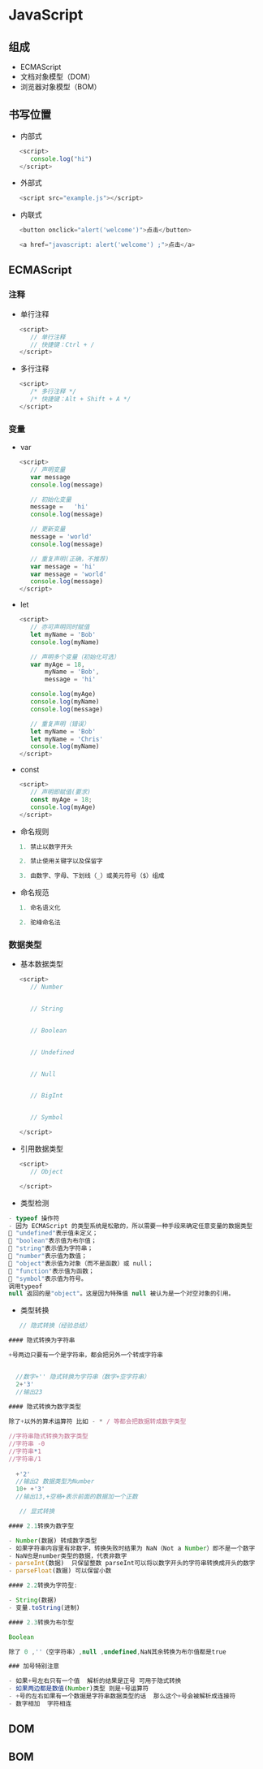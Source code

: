 # JavaScript

## 组成

- ECMAScript  
- 文档对象模型（DOM）  
- 浏览器对象模型（BOM）

## 书写位置

- 内部式

```JavaScript
   <script>
      console.log("hi")
   </script>
```

- 外部式

```JavaScript
   <script src="example.js"></script>
```

- 内联式

```JavaScript
   <button onclick="alert('welcome')">点击</button>

   <a href="javascript: alert('welcome') ;">点击</a>
```

## ECMAScript

### 注释

- 单行注释

```JavaScript
   <script>
      // 单行注释
      // 快捷键：Ctrl + /
   </script>
```

- 多行注释

```JavaScript
   <script>
      /* 多行注释 */
      /* 快捷键：Alt + Shift + A */ 
   </script>
```

### 变量

- var

```JavaScript
   <script>
      // 声明变量
      var message
      console.log(message)

      // 初始化变量
      message =   'hi'
      console.log(message)

      // 更新变量
      message = 'world'
      console.log(message)

      // 重复声明(正确，不推荐)
      var message = 'hi'
      var message = 'world'
      console.log(message)
   </script>
```

- let

```JavaScript
   <script>
      // 亦可声明同时赋值
      let myName = 'Bob'
      console.log(myName)

      // 声明多个变量（初始化可选）
      var myAge = 18,
          myName = 'Bob',
          message = 'hi'

      console.log(myAge)   
      console.log(myName)
      console.log(message)

      // 重复声明（错误）
      let myName = 'Bob'
      let myName = 'Chris'
      console.log(myName)
   </script>
```

- const

```JavaScript
   <script>
      // 声明即赋值(要求)
      const myAge = 18;
      console.log(myAge)
   </script>
```

- 命名规则

```JavaScript
   1. 禁止以数字开头

   2. 禁止使用关键字以及保留字

   3. 由数字、字母、下划线（_）或美元符号（$）组成
```

- 命名规范

```javascript
   1. 命名语义化

   2. 驼峰命名法
```

<!-- // 没有var也可以声明变量（不推荐）仅声明，不赋值
// 可以先使用再声明（不合理）

// 5.1var声明（ECS6之前）
// 没有块级作用域
// #### 5.2let声明
// 有块级作用域 -->

### 数据类型

- 基本数据类型

```JavaScript
   <script>
      // Number


      // String


      // Boolean


      // Undefined


      // Null


      // BigInt


      // Symbol

   </script>
```

- 引用数据类型

```JavaScript
   <script>
      // Object

   </script>
```

- 类型检测

```JavaScript
- typeof 操作符
- 因为 ECMAScript 的类型系统是松散的，所以需要一种手段来确定任意变量的数据类型
 "undefined"表示值未定义；
 "boolean"表示值为布尔值；
 "string"表示值为字符串；
 "number"表示值为数值；
 "object"表示值为对象（而不是函数）或 null；
 "function"表示值为函数；
 "symbol"表示值为符号。
调用typeof
null 返回的是"object"。这是因为特殊值 null 被认为是一个对空对象的引用。
```

- 类型转换

```JavaScript
   // 隐式转换（经验总结）

#### 隐式转换为字符串

+号两边只要有一个是字符串，都会把另外一个转成字符串


  //数字+'' 隐式转换为字符串（数字+空字符串）
  2+'3'
  //输出23

#### 隐式转换为数字类型
  
除了+以外的算术运算符 比如 - * / 等都会把数据转成数字类型

//字符串隐式转换为数字类型
//字符串 -0 
//字符串*1
//字符串/1
  
  +'2'
  //输出2 数据类型为Number
  10+ +'3'
  //输出13,+空格+表示前面的数据加一个正数

   // 显式转换

#### 2.1转换为数字型

- Number(数据) 转成数字类型
- 如果字符串内容里有非数字，转换失败时结果为 NaN（Not a Number）即不是一个数字
- NaN也是number类型的数据，代表非数字
- parseInt(数据)  只保留整数 parseInt可以将以数字开头的字符串转换成开头的数字
- parseFloat(数据) 可以保留小数

#### 2.2转换为字符型:

- String(数据) 
- 变量.toString(进制)

#### 2.3转换为布尔型

Boolean

除了 0 ,''（空字符串）,null ,undefined,NaN其余转换为布尔值都是true

### 加号特别注意

- 如果+号左右只有一个值  解析的结果是正号 可用于隐式转换
- 如果两边都是数值(Number)类型 则是+号运算符
- +号的左右如果有一个数据是字符串数据类型的话  那么这个+号会被解析成连接符
- 数字相加  字符相连
```















































<!-- 
### 关键字

### 保留字

### 标识符

### 结束符
代表语句结束
英文分号 ;
可写可不写（现在不写结束符的程序员越来越多）
换行符（回车）会被识别成结束符 ,所以一个完整的语句，不要手动换行
因此在实际开发中有许多人主张书写 JavaScript 代码时省略结束符
但为了风格统一，要写结束符就每句都写，要么每句都不写

### 字面量
在计算机科学中，字面量是在计算机中描述事/物
例如：1000 就是 数字字面量， []是数组的字面量，{}是对象的字面量，‘hi’字符串字面量
 -->

<!-- IE、Firefox、Safari、Chrome 和 Opera

开发工具
vscode atom webstrom
浏览器
| chrome |
Firefox，safarl,le,opera
解析引擎

标准库对象（内置对象） -->

## DOM

## BOM
